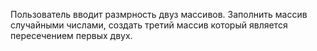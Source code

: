 Пользователь вводит размрность двуз массивов. Заполнить массив случайными числами, создать третий массив который является пересечением первых двух.
